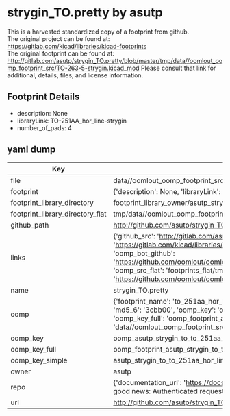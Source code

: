 # strygin_TO.pretty by asutp  
This is a harvested standardized copy of a footprint from github.  
The original project can be found at:  
https://gitlab.com/kicad/libraries/kicad-footprints  
The original footprint can be found at:
http://gitlab.com/asutp/strygin_TO.pretty/blob/master/tmp/data//oomlout_oomp_footprint_src/TO-263-5-strygin.kicad_mod
Please consult that link for additional, details, files, and license information.  
## Footprint Details
* description: None  
* libraryLink: TO-251AA_hor_line-strygin  
* number_of_pads: 4  
## yaml dump  
| Key | Value |  
| --- | --- |  
| file | data//oomlout_oomp_footprint_src/strygin_TO.pretty/TO-251AA_hor_line-strygin.kicad_mod |  
| footprint | {'description': None, 'libraryLink': 'TO-251AA_hor_line-strygin', 'number_of_pads': 4} |  
| footprint_library_directory | footprint_library_owner/asutp_strygin_TO.pretty |  
| footprint_library_directory_flat | tmp/data//oomlout_oomp_footprint_src/footprints_flat/asutp_strygin_to_to_251aa_hor_line_strygin/working |  
| github_path | http://github.com/asutp/strygin_TO.pretty/blob/master/tmp/data//oomlout_oomp_footprint_src/TO-251AA_hor_line-strygin.kicad_mod |  
| links | {'github_src': 'http://gitlab.com/asutp/strygin_TO.pretty/blob/master/tmp/data//oomlout_oomp_footprint_src/TO-263-5-strygin.kicad_mod', 'github_src_repo': 'https://gitlab.com/kicad/libraries/kicad-footprints', 'oomp_bot': 'tmp/data//oomlout_oomp_footprint_src/footprints/asutp_strygin_to_to_251aa_hor_line_strygin/working', 'oomp_bot_github': 'https://github.com/oomlout/oomlout_oomp_footprint_bot/tree/main/tmp/data//oomlout_oomp_footprint_src/footprints/asutp_strygin_to_to_251aa_hor_line_strygin/working', 'oomp_src_flat': 'footprints_flat/tmp/data//oomlout_oomp_footprint_src/footprints_flat/asutp_strygin_to_to_251aa_hor_line_strygin/working', 'oomp_src_flat_github': 'https://github.com/oomlout/oomlout_oomp_footprint_src/tree/main/tmp/data//oomlout_oomp_footprint_src/footprints_flat/asutp_strygin_to_to_251aa_hor_line_strygin/working'} |  
| name | strygin_TO.pretty |  
| oomp | {'footprint_name': 'to_251aa_hor_line_strygin', 'library_name': 'strygin_to', 'md5': '3cbb0085ff976b59ec9ffea6517703b2', 'md5_10': '3cbb0085ff', 'md5_5': '3cbb0', 'md5_6': '3cbb00', 'oomp_key': 'oomp_asutp_strygin_to_to_251aa_hor_line_strygin', 'oomp_key_extra': 'oomp_footprint_asutp_strygin_to_to_251aa_hor_line_strygin', 'oomp_key_full': 'oomp_footprint_asutp_strygin_to_to_251aa_hor_line_strygin_3cbb00', 'oomp_key_simple': 'asutp_strygin_to_to_251aa_hor_line_strygin', 'original_filename': 'data//oomlout_oomp_footprint_src/strygin_TO.pretty/TO-251AA_hor_line-strygin.kicad_mod', 'owner_name': 'asutp'} |  
| oomp_key | oomp_asutp_strygin_to_to_251aa_hor_line_strygin |  
| oomp_key_full | oomp_footprint_asutp_strygin_to_to_251aa_hor_line_strygin |  
| oomp_key_simple | asutp_strygin_to_to_251aa_hor_line_strygin |  
| owner | asutp |  
| repo | {'documentation_url': 'https://docs.github.com/rest/overview/resources-in-the-rest-api#rate-limiting', 'message': "API rate limit exceeded for 84.66.142.224. (But here's the good news: Authenticated requests get a higher rate limit. Check out the documentation for more details.)"} |  
| url | http://github.com/asutp/strygin_TO.pretty |  

